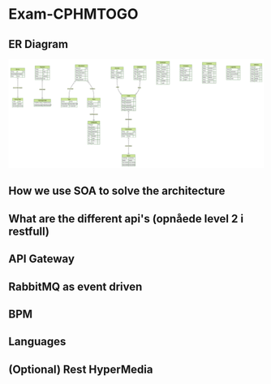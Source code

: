 # Exam-CPHMTOGO

## ER Diagram
![](https://raw.githubusercontent.com/Abed01-lab/prisma-erd/b9fb5f2de610b67b6c673ad1b352c69996e4f22b/prisma/ERD.svg)


## How we use SOA to solve the architecture
## What are the different api's (opnåede level 2 i restfull)
## API Gateway
## RabbitMQ as event driven
## BPM
## Languages

## (Optional) Rest HyperMedia

